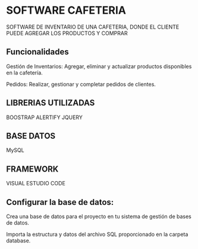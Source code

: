 
# SOFTWARE CAFETERIA

SOFTWARE DE INVENTARIO DE UNA CAFETERIA, DONDE EL CLIENTE PUEDE AGREGAR LOS PRODUCTOS Y COMPRAR 






## Funcionalidades

Gestión de Inventarios: Agregar, eliminar y actualizar productos disponibles en la cafetería.


Pedidos: Realizar, gestionar y completar pedidos de clientes.


## LIBRERIAS UTILIZADAS
BOOSTRAP
ALERTIFY
JQUERY

## BASE DATOS

MySQL
## FRAMEWORK

VISUAL ESTUDIO CODE
## Configurar la base de datos:
Crea una base de datos para el proyecto en tu sistema de gestión de bases de datos.

Importa la estructura y datos del archivo SQL proporcionado en la carpeta database.
